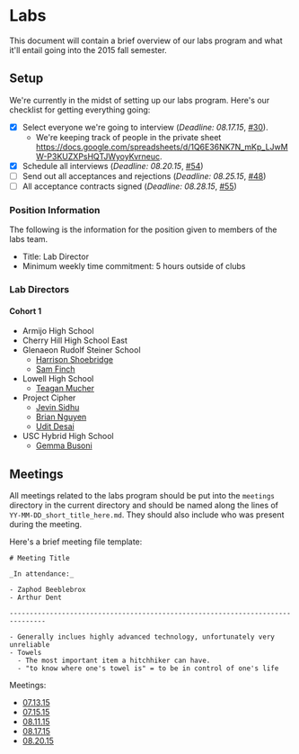 # Labs

This document will contain a brief overview of our labs program and what it'll
entail going into the 2015 fall semester.

## Setup

We're currently in the midst of setting up our labs program. Here's our
checklist for getting everything going:

- [x] Select everyone we're going to interview (_Deadline: 08.17.15_,
  [#30](https://github.com/hackedu/hackedu/issues/30)).
  - We're keeping track of people in the private sheet
    https://docs.google.com/spreadsheets/d/1Q6E36NK7N_mKp_LJwMW-P3KUZXPsHQTJWyoyKvrneuc.
- [x] Schedule all interviews (_Deadline: 08.20.15_,
  [#54](https://github.com/hackedu/hackedu/issues/31))
- [ ] Send out all acceptances and rejections (_Deadline: 08.25.15_,
  [#48](https://github.com/hackedu/hackedu/issues/48))
- [ ] All acceptance contracts signed (_Deadline: 08.28.15_,
  [#55](https://github.com/hackedu/hackedu/issues/55))

### Position Information

The following is the information for the position given to members of the labs
team.

- Title: Lab Director
- Minimum weekly time commitment: 5 hours outside of clubs

### Lab Directors

#### Cohort 1

- Armijo High School
- Cherry Hill High School East
- Glenaeon Rudolf Steiner School
  - [Harrison Shoebridge](https://github.com/paked)
  - [Sam Finch](https://github.com/samfi)
- Lowell High School
  - [Teagan Mucher](https://github.com/temucher)
- Project Cipher
  - [Jevin Sidhu](https://github.com/JevinSidhu)
  - [Brian Nguyen](https://github.com/darktorin)
  - [Udit Desai](https://github.com/uditdesai)
- USC Hybrid High School
  - [Gemma Busoni](https://github.com/gemmabusoni)

## Meetings

All meetings related to the labs program should be put into the `meetings`
directory in the current directory and should be named along the lines of
`YY-MM-DD_short_title_here.md`. They should also include who was present during
the meeting.

Here's a brief meeting file template:

```
# Meeting Title

_In attendance:_

- Zaphod Beeblebrox
- Arthur Dent

-------------------------------------------------------------------------------

- Generally inclues highly advanced technology, unfortunately very unreliable
- Towels
  - The most important item a hitchhiker can have.
  - "to know where one's towel is" = to be in control of one's life
```

Meetings:

- [07.13.15](meetings/15-07-13_initial_brainstorm.md)
- [07.15.15](meetings/15-07-15_club_things.md)
- [08.11.15](meetings/15-08-11_accepting_first_12.md)
- [08.17.15](meetings/15-08-17_selecting_initial_labs_team.md)
- [08.20.15](meetings/15-08-20_la_clubs.md)
